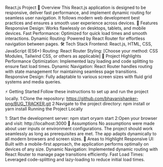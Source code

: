 React.js Project 📖 Overview This React.js application is designed to be responsive, deliver fast performance, and implement dynamic routing for seamless user navigation. It follows modern web development best practices and ensures a smooth user experience across devices. 🚀 Features Responsive Design: Works flawlessly on desktops, tablets, and mobile devices. Fast Performance: Optimized for quick load times and smooth interactions. Dynamic Routing: Powered by React Router for effortless navigation between pages. 🛠️ Tech Stack Frontend: React.js, HTML, CSS, JavaScript (ES6+) Routing: React Router Styling: [Choose your method: CSS Modules, Tailwind CSS, or others as applicable] 📂 Project Highlights Performance Optimization: Implemented lazy loading and code splitting to ensure fast load times. Dynamic Navigation: React Router handles routing with state management for maintaining seamless page transitions. Responsive Design: Fully adaptable to various screen sizes with fluid grid systems and media queries. 


⚡ Getting Started Follow these instructions to set up and run the project locally.
1:Clone the repository: https://github.com/bhavanishanker-png/BUG_TRACKER.git
2:Navigate to the project directory: npm install or yarn install
Running the Project Locally 



1: Start the development server: npm start oryarn start
2:Open your browser and visit: http://localhost:3000
🧠 Assumptions No assumptions were made about user inputs or environment configurations. The project should work seamlessly as long as prerequisites are met. The app adapts dynamically to all modern browsers and screen sizes. 🛑 Areas to Highlight Responsive UI: Built with a mobile-first approach, the application performs optimally on devices of any size. Dynamic Navigation: Implemented dynamic routing with React Router to manage page transitions efficiently. Fast Load Times: Leveraged code-splitting and lazy-loading to reduce initial load times.

